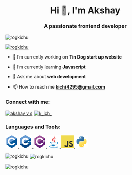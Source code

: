 
<h1 align="center">Hi 👋, I'm Akshay</h1>
<h3 align="center">A passionate frontend developer</h3>

<p align="left"> <img src="https://komarev.com/ghpvc/?username=rogkichu&label=Profile%20views&color=0e75b6&style=flat" alt="rogkichu" /> </p>

<p align="left"> <a href="https://github.com/ryo-ma/github-profile-trophy"><img src="https://github-profile-trophy.vercel.app/?username=rogkichu" alt="rogkichu" /></a> </p>

- 🔭 I’m currently working on **Tin Dog start up website**

- 🌱 I’m currently learning **Javascript**

- 💬 Ask me about **web development**

- 📫 How to reach me **kichi4295@gmail.com**

<h3 align="left">Connect with me:</h3>
<p align="left">
<a href="https://linkedin.com/in/akshay v s" target="blank"><img align="center" src="https://raw.githubusercontent.com/rahuldkjain/github-profile-readme-generator/master/src/images/icons/Social/linked-in-alt.svg" alt="akshay v s" height="30" width="40" /></a>
<a href="https://instagram.com/k_ich_" target="blank"><img align="center" src="https://raw.githubusercontent.com/rahuldkjain/github-profile-readme-generator/master/src/images/icons/Social/instagram.svg" alt="k_ich_" height="30" width="40" /></a>
</p>

<h3 align="left">Languages and Tools:</h3>
<p align="left"> <a href="https://www.cprogramming.com/" target="_blank" rel="noreferrer"> <img src="https://raw.githubusercontent.com/devicons/devicon/master/icons/c/c-original.svg" alt="c" width="40" height="40"/> </a> <a href="https://www.w3schools.com/cpp/" target="_blank" rel="noreferrer"> <img src="https://raw.githubusercontent.com/devicons/devicon/master/icons/cplusplus/cplusplus-original.svg" alt="cplusplus" width="40" height="40"/> </a> <a href="https://www.w3schools.com/cs/" target="_blank" rel="noreferrer"> <img src="https://raw.githubusercontent.com/devicons/devicon/master/icons/csharp/csharp-original.svg" alt="csharp" width="40" height="40"/> </a> <a href="https://www.java.com" target="_blank" rel="noreferrer"> <img src="https://raw.githubusercontent.com/devicons/devicon/master/icons/java/java-original.svg" alt="java" width="40" height="40"/> </a> <a href="https://developer.mozilla.org/en-US/docs/Web/JavaScript" target="_blank" rel="noreferrer"> <img src="https://raw.githubusercontent.com/devicons/devicon/master/icons/javascript/javascript-original.svg" alt="javascript" width="40" height="40"/> </a> <a href="https://www.python.org" target="_blank" rel="noreferrer"> <img src="https://raw.githubusercontent.com/devicons/devicon/master/icons/python/python-original.svg" alt="python" width="40" height="40"/> </a> </p>

<p><img align="left" src="https://github-readme-stats.vercel.app/api/top-langs?username=rogkichu&show_icons=true&locale=en&layout=compact" alt="rogkichu" /></p>

<p>&nbsp;<img align="center" src="https://github-readme-stats.vercel.app/api?username=rogkichu&show_icons=true&locale=en" alt="rogkichu" /></p>

<p><img align="center" src="https://github-readme-streak-stats.herokuapp.com/?user=rogkichu&" alt="rogkichu" /></p>

